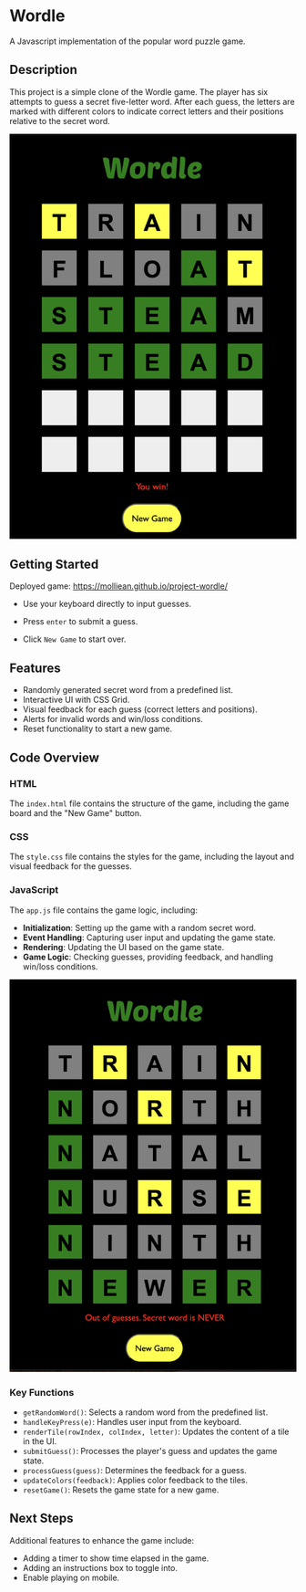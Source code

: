 # Wordle

A Javascript implementation of the popular word puzzle game.

## Description
This project is a simple clone of the Wordle game. The player has six attempts to guess a secret five-letter word. After each guess, the letters are marked with different colors to indicate correct letters and their positions relative to the secret word.

![Wordle winning example](./images/you-win.png)

## Getting Started
Deployed game: https://molliean.github.io/project-wordle/

- Use your keyboard directly to input guesses. 

- Press `enter` to submit a guess.  

- Click `New Game` to start over.

## Features

- Randomly generated secret word from a predefined list.
- Interactive UI with CSS Grid.
- Visual feedback for each guess (correct letters and positions).
- Alerts for invalid words and win/loss conditions.
- Reset functionality to start a new game.

## Code Overview

### HTML

The `index.html` file contains the structure of the game, including the game board and the "New Game" button.

### CSS

The `style.css` file contains the styles for the game, including the layout and visual feedback for the guesses.

### JavaScript

The `app.js` file contains the game logic, including:

- **Initialization**: Setting up the game with a random secret word.
- **Event Handling**: Capturing user input and updating the game state.
- **Rendering**: Updating the UI based on the game state.
- **Game Logic**: Checking guesses, providing feedback, and handling win/loss conditions.

![Wordle out of guesses view](./images/out-of-guesses.png)

### Key Functions

- `getRandomWord()`: Selects a random word from the predefined list.
- `handleKeyPress(e)`: Handles user input from the keyboard.
- `renderTile(rowIndex, colIndex, letter)`: Updates the content of a tile in the UI.
- `submitGuess()`: Processes the player's guess and updates the game state.
- `processGuess(guess)`: Determines the feedback for a guess.
- `updateColors(feedback)`: Applies color feedback to the tiles.
- `resetGame()`: Resets the game state for a new game.

## Next Steps
Additional features to enhance the game include:

- Adding a timer to show time elapsed in the game.
- Adding an instructions box to toggle into.
- Enable playing on mobile.

